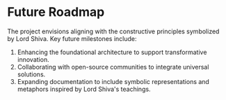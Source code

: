 # Future Roadmap

The project envisions aligning with the constructive principles symbolized by Lord Shiva. Key future milestones include:

1. Enhancing the foundational architecture to support transformative innovation.
2. Collaborating with open-source communities to integrate universal solutions.
3. Expanding documentation to include symbolic representations and metaphors inspired by Lord Shiva's teachings.